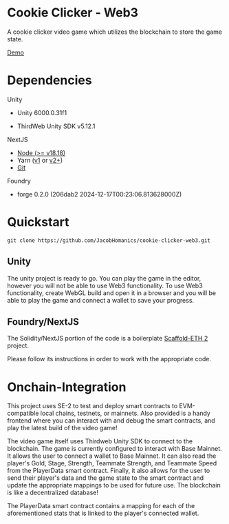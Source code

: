 # Cookie Clicker - Web3

A cookie clicker video game which utilizes the blockchain to store the game state.

[Demo](https://cookie-clicker-web3-nextjs.vercel.app/)

# Dependencies

Unity

- Unity 6000.0.31f1

- ThirdWeb Unity SDK v5.12.1

NextJS

- [Node (>= v18.18)](https://nodejs.org/en/download/)
- Yarn ([v1](https://classic.yarnpkg.com/en/docs/install/) or [v2+](https://yarnpkg.com/getting-started/install))
- [Git](https://git-scm.com/downloads)

Foundry

- forge 0.2.0 (206dab2 2024-12-17T00:23:06.813628000Z)

# Quickstart

```
git clone https://github.com/JacobHomanics/cookie-clicker-web3.git
```

## Unity

The unity project is ready to go. You can play the game in the editor, however you will not be able to use Web3 functionality. To use Web3 functionality, create WebGL build and open it in a browser and you will be able to play the game and connect a wallet to save your progress.

## Foundry/NextJS

The Solidity/NextJS portion of the code is a boilerplate [Scaffold-ETH 2](https://github.com/scaffold-eth/scaffold-eth-2) project.

Please follow its instructions in order to work with the appropriate code.

# Onchain-Integration

This project uses SE-2 to test and deploy smart contracts to EVM-compatible local chains, testnets, or mainnets. Also provided is a handy frontend where you can interact with and debug the smart contracts, and play the latest build of the video game!

The video game itself uses Thirdweb Unity SDK to connect to the blockchain. The game is currently configured to interact with Base Mainnet. It allows the user to connect a wallet to Base Mainnet. It can also read the player's Gold, Stage, Strength, Teammate Strength, and Teammate Speed from the PlayerData smart contract. Finally, it also allows for the user to send their player's data and the game state to the smart contract and update the appropriate mappings to be used for future use. The blockchain is like a decentralized database!

The PlayerData smart contract contains a mapping for each of the aforementioned stats that is linked to the player's connected wallet.
